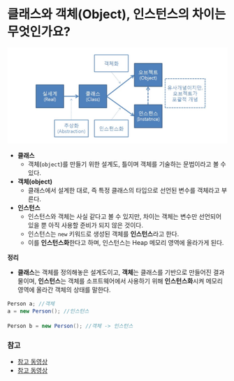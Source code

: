 # 클래스와 객체(Object), 인스턴스의 차이는 무엇인가요?

![img_6.png](img_6.png)

- **클래스**
  - 객체(`object`)를 만들기 위한 설계도, 틀이며 객체를 기술하는 문법이라고 볼 수 있다.
- **객체(object)**
  - 클래스에서 설계한 대로, 즉 특정 클래스의 타입으로 선언된 변수를 객체라고 부른다.
- **인스턴스**
  - 인스턴스와 객체는 사실 같다고 볼 수 있지만, 차이는 객체는 변수만 선언되어 있을 뿐 아직 사용할 준비가 되지 않은 것이다.
  - 인스턴스는 `new` 키워드로 생성된 객체를 **인스턴스**라고 한다.
  - 이를 **인스턴스화**한다고 하며, 인스턴스는 Heap 메모리 영역에 올라가게 된다.

**정리**
- **클래스**는 객체를 정의해놓은 설계도이고, **객체**는 클래스를 기반으로 만들어진 결과물이며, **인스턴스**는 객체를 소프트웨어에서 사용하기 위해 **인스턴스화**시켜 메모리 영역에 올라간 객체의 상태를 말한다. 

```java
Person a; //객체
a = new Person(); //인스턴스

Person b = new Person(); //객체 -> 인스턴스
```

### 참고
- [참고 동영상](https://www.youtube.com/watch?v=nHR1hfIrBwI)
- [참고 동영상](https://www.youtube.com/watch?v=alZBfnOiZQw)